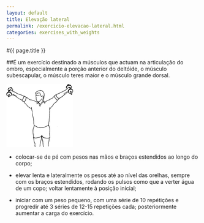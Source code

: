 ```yaml
---
layout: default
title: Elevação lateral
permalink: /exercicio-elevacao-lateral.html
categories: exercises_with_weights
---
```


#{{ page.title }}

##É um exercício destinado a músculos que actuam na articulação do ombro, especialmente a porção anterior do deltóide, o músculo subescapular, o músculo teres maior e o músculo grande dorsal.

![Elevação lateral](assets/exercicio-abraco-invertido_clip_image002.gif)

* colocar-se de pé com pesos nas mãos e braços estendidos ao longo do corpo;

* elevar lenta e lateralmente os pesos até ao nível das orelhas, sempre com os braços estendidos, rodando os pulsos como que a verter água de um copo; voltar lentamente à posição inicial;

* iniciar com um peso pequeno, com uma série de 10 repétições e progredir até 3 séries de 12-15 repetições cada; posteriormente aumentar a carga do exercício.
